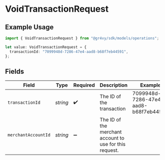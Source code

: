 # VoidTransactionRequest

## Example Usage

```typescript
import { VoidTransactionRequest } from "@gr4vy/sdk/models/operations";

let value: VoidTransactionRequest = {
  transactionId: "7099948d-7286-47e4-aad8-b68f7eb44591",
};
```

## Fields

| Field                                                   | Type                                                    | Required                                                | Description                                             | Example                                                 |
| ------------------------------------------------------- | ------------------------------------------------------- | ------------------------------------------------------- | ------------------------------------------------------- | ------------------------------------------------------- |
| `transactionId`                                         | *string*                                                | :heavy_check_mark:                                      | The ID of the transaction                               | 7099948d-7286-47e4-aad8-b68f7eb44591                    |
| `merchantAccountId`                                     | *string*                                                | :heavy_minus_sign:                                      | The ID of the merchant account to use for this request. |                                                         |